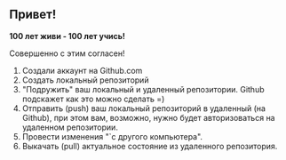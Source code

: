 ## Привет!

__100 лет живи - 100 лет учись!__

Совершенно с этим согласен!

1. Создали аккаунт на Github.com
2. Создать локальный репозиторий
3. "Подружить" ваш локальный и удаленный репозитории. Github подскажет как это можно сделать =)
4. Отправить (push) ваш локальный репозиторий в удаленный (на Github), при этом вам, возможно, нужно будет авторизоваться на удаленном репозитории.
5. Провести изменения "`с другого компьютера".
6. Выкачать (pull) актуальное состояние из удаленного репозитория.

